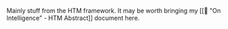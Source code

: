 Mainly stuff from the HTM framework. It may be worth bringing my [[📕 "On Intelligence" -  HTM Abstract]] document here.